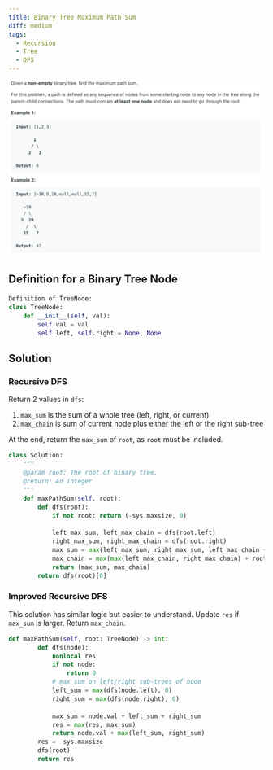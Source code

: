 ```yaml
---
title: Binary Tree Maximum Path Sum
diff: medium
tags:
  - Recursion
  - Tree
  - DFS
---
```


<img class="medium-zoom" src="/algo/binary-tree-maximum-path-sum.png" alt="https://leetcode.com/problems/binary-tree-maximum-path-sum">

## Definition for a Binary Tree Node

```py
Definition of TreeNode:
class TreeNode:
    def __init__(self, val):
        self.val = val
        self.left, self.right = None, None
```

<!-- https://leetcode.com/problems/binary-tree-maximum-path-sum/solution/ -->

## Solution

### Recursive DFS

Return 2 values in `dfs`:

1. `max_sum` is the sum of a whole tree (left, right, or current)
2. `max_chain` is sum of current node plus either the left or the right sub-tree

At the end, return the `max_sum` of `root`, as `root` must be included.

```py
class Solution:
    """
    @param root: The root of binary tree.
    @return: An integer
    """
    def maxPathSum(self, root):
        def dfs(root):
            if not root: return (-sys.maxsize, 0)

            left_max_sum, left_max_chain = dfs(root.left)
            right_max_sum, right_max_chain = dfs(root.right)
            max_sum = max(left_max_sum, right_max_sum, left_max_chain + right_max_chain + root.val)
            max_chain = max(max(left_max_chain, right_max_chain) + root.val, 0)
            return (max_sum, max_chain)
        return dfs(root)[0]
```

### Improved Recursive DFS

This solution has similar logic but easier to understand. Update `res` if `max_sum` is larger. Return `max_chain`.

```py
def maxPathSum(self, root: TreeNode) -> int:
        def dfs(node):
            nonlocal res
            if not node:
                return 0
            # max sum on left/right sub-trees of node
            left_sum = max(dfs(node.left), 0)
            right_sum = max(dfs(node.right), 0)

            max_sum = node.val + left_sum + right_sum
            res = max(res, max_sum)
            return node.val + max(left_sum, right_sum)
        res = -sys.maxsize
        dfs(root)
        return res
```
